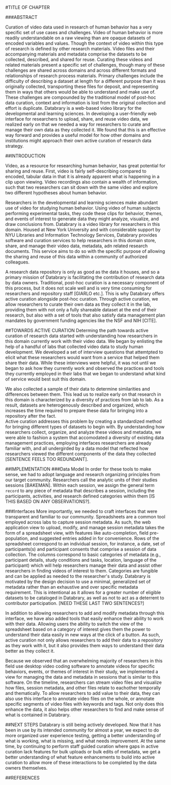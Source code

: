 #TITLE OF CHAPTER

###ABSTRACT <!-- PROBABLY WILL NOT SUBMIT WITH THIS, JUST HELPS TO ORGANIZE -->

Curation of video data used in research of human behavior has a very specific set of use cases and challenges.
Video of human behavior is more readily understandable on a raw viewing than are opaque datasets of encoded variables and values. 
Though the context of video within this type of research is defined by other research materials. 
Video files and their accompanying materials and metadata comprise the datasets to be collected, described, and shared for reuse.
Curating these videos and related materials present a specific set of challenges, though many of these challenges are shared across domains and across different formats and relationships of research process materials. 
Primary challenges include the difficulty of describing a dataset at length for a different purpose than it was originally collected, transporting these files for deposit, and representing them in ways that others would be able to understand and make use of.
These challenges are compounded by the traditional model of post-hoc data curation, context and information is lost from the original collection and effort is duplicate. 
Databrary is a web-based video library for the developmental and learning sciences.
In developing a user-friendly web interface for researchers to upload, share, and reuse video data, we realized early on that we needed a way for researchers to curate and manage their own data as they collected it.
We found that this is an effective way forward and provides a useful model for how other domains and institutions might approach their own active curation of research data strategy.

##INTRODUCTION 

Video, as a resource for researching human behavior, has great potential for sharing and reuse. 
First, video is fairly self-describing compared to encoded, tabular data in that it is already apparent what is happening in a clip upon viewing. 
Video recordings also contain a wealth of information, such that two researchers can sit down with the same video and explore two different hypotheses about human behavior.  

Researchers in the developmental and learning sciences make abundant use of video for studying human behavior. 
Using video of human subjects performing experimental tasks, they code these clips for behavior, themes, and events of interest to generate data they might analyze, visualize, and draw conclusions from. 
Databrary is a video library for researchers in this domain. 
Housed at New York University and with considerable support by NYU Libraries and Information Technology Services, Databrary provides software and curation services to help researchers in this domain store, share, and manage their video data, metadata, adn related research documents.
This service aims to do so with the specific purpose of allowing the sharing and reuse of this data within a community of authorized colleagues. 

A research data repository is only as good as the data it houses, and so a primary mission of Databrary is facilitating the contribution of research data by data owners.
Traditional, post-hoc curation is a necessary component of this process, but it does not scale well and is very time consuming for researchers and repository staff [GIARLO etc.].
This is why Databrary offers active curation alongside post-hoc curation. 
Through active curation, we allow researchers to curate their own data as they collect it in the lab, providing them with not only a fully shareable dataset at the end of their research, but also with a set of tools that also satisfy data management plan mandates by government funding agencies like the NSF and NIH [CITE].

##TOWARDS ACTIVE CURATION 
Determing the path towards active curation of research data started with understanding how researchers in this domain currently work with their video data. 
We began by enlisting the help of a handful of labs that collected video data to study human development. 
We developed a set of interview questions that attemtpted to elicit what these researchers would want from a service that helped them share their data. 
While these interviews were helpful, it was not until we began to ask how they currently work and observed the practices and tools they currently employed in their labs that we began to understand what kind of service would best suit this domain.

We also collected a sample of their data to determine similarities and differences between them. 
This lead us to realize early on that research in this domain is characterized by a diversity of practices from lab to lab. 
As a result, datasets are heterogenously described and organized, which increases the time required to prepare these data for bringing into a repository after the fact.  
Active curation addresses this problem by creating a standardized method for bringing different types of datasets to begin with.
By understanding how researchers collect, organize, and analyze these videos and metadata, we were able to fashion a system that accomodated a diversity of existing data management practices, employing interfaces researchers are already familiar with, and all undergirded by a data model that reflected how researchers viewed the different components of the data they collected [SENTENCE FEELS TOO REDUNDANT].

##IMPLEMENTATION 
###Data Model
In order for these tools to make sense, we had to adopt language and research organizing principles from our target community. 
Researchers call the analytic units of their studies sessions [BAKEMAN]. Within each session, we assign the general term `record` to any piece of metadata that describes a session, including the participants, activities, and research defined categories within them [IS THIS BASED ON ANY OBSERVATIONS?].

###Interfaces
More importantly, we needed to craft interfaces that were transparent and familiar to our community. 
Spreadsheets are a common tool employed across labs to capture session metadata.
As such, the web application view to upload, modify, and manage session metadata takes the form of a spreadsheet view, with features like auto-completion, field pre-population, and suggested entries added in for convenience.
Rows of the spreadsheet correspond to an individual session, for instance, a date, set of participants(s) and participant consents that comprise a session of data collection.
The columns correspond to basic categories of metadata (e.g., participant details, study conditions and tasks, location, language of the participant) which will help researchers manage their data and assist other researchers in finding videos of interest to them. 
Categories are fungible and can be applied as needed to the researcher's study. 
Databrary is motivated by the design decision to use a minimal, generalized set of metadata rather than an exhaustive and over specific metadata requirement. 
This is intentional as it allows for a greater number of eligible datasets to be cataloged in Databrary, as well as not to act as a deterrent to contributor participation. [NEED THESE LAST TWO SENTENCES?]

In addition to allowing researchers to add and modify metadata through this interface, we have also added tools that easily enhance their ability to work with their data.
Allowing users the ability to switch the view of the spreadsheet based on a category of interest gives them the power to understand their data easily in new ways at the click of a button.
As such, active curation not only allows researchers to add their data to a repository as they work with it, but it also provides them ways to understand their data better as they collect it. 

Because we observed that an overwhelming majority of researchers in this field use desktop video coding software to annotate videos for specific behaviors, events, or themes of interest in their study, we implemented a view for managing the data and metadata in sessions that is similar to this software.
On the timeline, researchers can stream video files and visualize how files, session metadata, and other files relate to eachother temporally and thematically. 
To allow researchers to add value to their data, they can also use this interface to annotate video files on the whole, or annotate specific segments of video files with keywords and tags. 
Not only does this enhance the data, it also helps other researchers to find and make sense of what is contained in Databrary.

##NEXT STEPS 
Databrary is still being actively developed.
Now that it has been in use by its intended community for almost a year, we expect to do more organized user experience testing, getting a better understanding of what is working, what is missing, and what needs improvement. 
At the same time, by continuing to perform staff guided curation where gaps in active curation lack features for bulk uploads or bulk edits of metadata, we get a better understanding of what feature enhancements to build into active curation to allow more of these interactions to be completed by the data owners themselves.


##REFERENCES